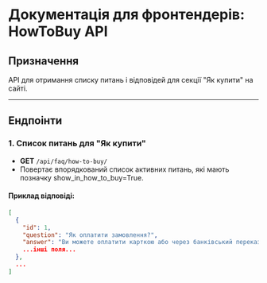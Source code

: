 # Документація для фронтендерів: HowToBuy API

## Призначення
API для отримання списку питань і відповідей для секції "Як купити" на сайті.

---

## Ендпоінти

### 1. Список питань для "Як купити"
- **GET** `/api/faq/how-to-buy/`
- Повертає впорядкований список активних питань, які мають позначку show_in_how_to_buy=True.

#### Приклад відповіді:
```json
[
  {
    "id": 1,
    "question": "Як оплатити замовлення?",
    "answer": "Ви можете оплатити карткою або через банківський переказ.",
    ...інші поля...
  },
  ...
]

